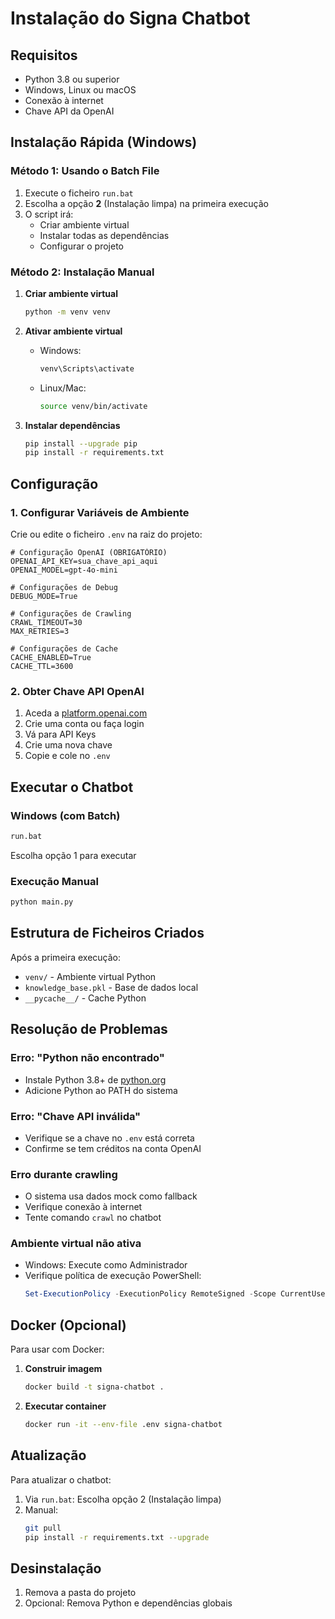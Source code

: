 # Instalação do Signa Chatbot

## Requisitos

- Python 3.8 ou superior
- Windows, Linux ou macOS
- Conexão à internet
- Chave API da OpenAI

## Instalação Rápida (Windows)

### Método 1: Usando o Batch File

1. Execute o ficheiro `run.bat`
2. Escolha a opção **2** (Instalação limpa) na primeira execução
3. O script irá:
   - Criar ambiente virtual
   - Instalar todas as dependências
   - Configurar o projeto

### Método 2: Instalação Manual

1. **Criar ambiente virtual**
   ```bash
   python -m venv venv
   ```

2. **Ativar ambiente virtual**
   - Windows:
     ```bash
     venv\Scripts\activate
     ```
   - Linux/Mac:
     ```bash
     source venv/bin/activate
     ```

3. **Instalar dependências**
   ```bash
   pip install --upgrade pip
   pip install -r requirements.txt
   ```

## Configuração

### 1. Configurar Variáveis de Ambiente

Crie ou edite o ficheiro `.env` na raiz do projeto:

```env
# Configuração OpenAI (OBRIGATÓRIO)
OPENAI_API_KEY=sua_chave_api_aqui
OPENAI_MODEL=gpt-4o-mini

# Configurações de Debug
DEBUG_MODE=True

# Configurações de Crawling
CRAWL_TIMEOUT=30
MAX_RETRIES=3

# Configurações de Cache
CACHE_ENABLED=True
CACHE_TTL=3600
```

### 2. Obter Chave API OpenAI

1. Aceda a [platform.openai.com](https://platform.openai.com)
2. Crie uma conta ou faça login
3. Vá para API Keys
4. Crie uma nova chave
5. Copie e cole no `.env`

## Executar o Chatbot

### Windows (com Batch)
```bash
run.bat
```
Escolha opção 1 para executar

### Execução Manual
```bash
python main.py
```

## Estrutura de Ficheiros Criados

Após a primeira execução:
- `venv/` - Ambiente virtual Python
- `knowledge_base.pkl` - Base de dados local
- `__pycache__/` - Cache Python

## Resolução de Problemas

### Erro: "Python não encontrado"
- Instale Python 3.8+ de [python.org](https://python.org)
- Adicione Python ao PATH do sistema

### Erro: "Chave API inválida"
- Verifique se a chave no `.env` está correta
- Confirme se tem créditos na conta OpenAI

### Erro durante crawling
- O sistema usa dados mock como fallback
- Verifique conexão à internet
- Tente comando `crawl` no chatbot

### Ambiente virtual não ativa
- Windows: Execute como Administrador
- Verifique política de execução PowerShell:
  ```powershell
  Set-ExecutionPolicy -ExecutionPolicy RemoteSigned -Scope CurrentUser
  ```

## Docker (Opcional)

Para usar com Docker:

1. **Construir imagem**
   ```bash
   docker build -t signa-chatbot .
   ```

2. **Executar container**
   ```bash
   docker run -it --env-file .env signa-chatbot
   ```

## Atualização

Para atualizar o chatbot:

1. Via `run.bat`: Escolha opção 2 (Instalação limpa)
2. Manual:
   ```bash
   git pull
   pip install -r requirements.txt --upgrade
   ```

## Desinstalação

1. Remova a pasta do projeto
2. Opcional: Remova Python e dependências globais